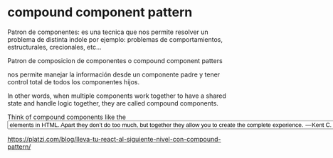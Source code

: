 # compound component pattern

Patron de componentes: es una tecnica que nos permite resolver un problema de distinta indole
por ejemplo: problemas de comportamientos, estructurales, crecionales, etc...

Patron de composicion de componentes o compound component patters

nos permite manejar la información desde un componente padre y tener control total de todos los componentes hijos.

In other words, when multiple components work together to have a shared state and handle logic together, they are called compound components.

Think of compound components like the <select> and <option> elements in HTML. Apart they don’t do too much, but together they allow you to create the complete experience.  — Kent C. Dodds

https://platzi.com/blog/lleva-tu-react-al-siguiente-nivel-con-compound-pattern/